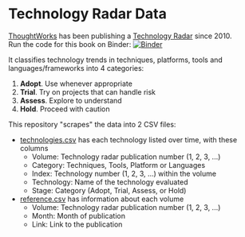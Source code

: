 # Technology Radar Data

[ThoughtWorks](https://www.thoughtworks.com/) has been publishing a
[Technology Radar](https://www.thoughtworks.com/radar) since 2010. </br>
Run the code for this book on Binder: [![Binder](http://mybinder.org/badge.svg)](http://mybinder.org/repo/phsheth/radar)

It classifies technology trends in techniques, platforms, tools and
languages/frameworks into 4 categories:

1. **Adopt**. Use whenever appropriate
2. **Trial**. Try on projects that can handle risk
3. **Assess**. Explore to understand
4. **Hold**. Proceed with caution

This repository "scrapes" the data into 2 CSV files:

- [technologies.csv](technologies.csv) has each technology listed over
  time, with these columns
    - Volume: Technology radar publication number (1, 2, 3, ...)
    - Category: Techniques, Tools, Platform or Languages
    - Index: Technology number (1, 2, 3, ...) within the volume
    - Technology: Name of the technology evaluated
    - Stage: Category (Adopt, Trial, Assess, or Hold)
- [reference.csv](reference.csv) has information about each volume
    - Volume: Technology radar publication number (1, 2, 3, ...)
    - Month: Month of publication
    - Link: Link to the publication

